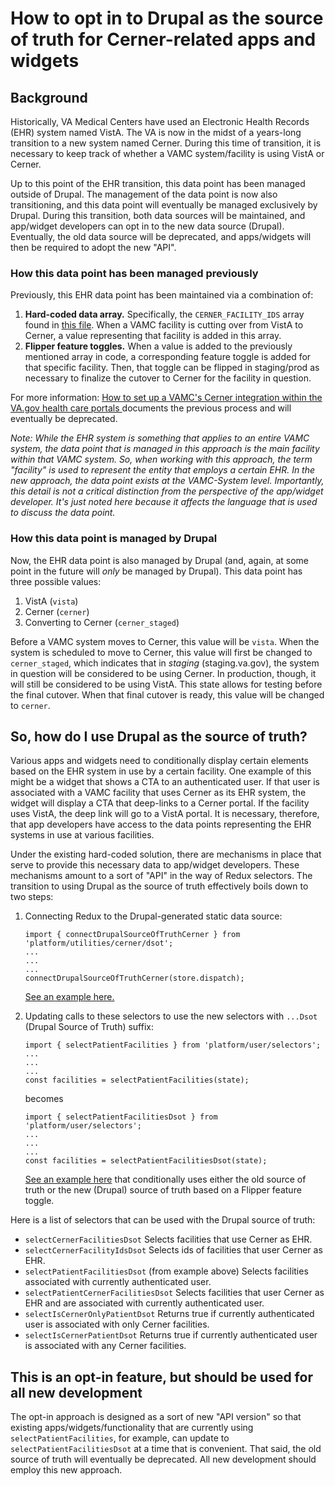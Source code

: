 # How to opt in to Drupal as the source of truth for Cerner-related apps and widgets
## Background
Historically, VA Medical Centers have used an Electronic Health Records (EHR) system named VistA. The VA is now in the midst of a years-long transition to a new system named Cerner. During this time of transition, it is necessary to keep track of whether a VAMC system/facility is using VistA or Cerner.  

Up to this point of the EHR transition, this data point has been managed outside of Drupal. The management of the data point is now also transitioning, and this data point will eventually be managed exclusively by Drupal. During this transition, both data sources will be maintained, and app/widget developers can opt in to the new data source (Drupal). Eventually, the old data source will be deprecated, and apps/widgets will then be required to adopt the new "API".

### How this data point has been managed previously
Previously, this EHR data point has been maintained via a combination of: 
1. **Hard-coded data array.** Specifically, the `CERNER_FACILITY_IDS` array found in [this file](https://github.com/department-of-veterans-affairs/vets-website/blob/main/src/platform/utilities/cerner/index.js). When a VAMC facility is cutting over from VistA to Cerner, a value representing that facility is added in this array.
2. **Flipper feature toggles.** When a value is added to the previously mentioned array in code, a corresponding feature toggle is added for that specific facility. Then, that toggle can be flipped in staging/prod as necessary to finalize the cutover to Cerner for the facility in question.

For more information: [How to set up a VAMC's Cerner integration within the VA.gov health care portals
](https://github.com/department-of-veterans-affairs/va.gov-team/blob/master/products/public-websites/Cerner-Support/how_to_set_up_vamc_cerner_within_va_health_care_portals.md) documents the previous process and will eventually be deprecated.

_Note: While the EHR system is something that applies to an entire VAMC system, the data point that is managed in this approach is the main facility within that VAMC system. So, when working with this approach, the term "facility" is used to represent the entity that employs a certain EHR. In the new approach, the data point exists at the VAMC-System level. Importantly, this detail is not a critical distinction from the perspective of the app/widget developer. It's just noted here because it affects the language that is used to discuss the data point._

### How this data point is managed by Drupal
Now, the EHR data point is also managed by Drupal (and, again, at some point in the future will *only* be managed by Drupal). This data point has three possible values: 
1. VistA (`vista`)
2. Cerner (`cerner`)
3. Converting to Cerner (`cerner_staged`)

Before a VAMC system moves to Cerner, this value will be `vista`. When the system is scheduled to move to Cerner, this value will first be changed to `cerner_staged`, which indicates that in _staging_ (staging.va.gov), the system in question will be considered to be using Cerner. In production, though, it will still be considered to be using VistA. This state allows for testing before the final cutover. When that final cutover is ready, this value will be changed to `cerner`.

## So, how do I use Drupal as the source of truth?
Various apps and widgets need to conditionally display certain elements based on the EHR system in use by a certain facility. One example of this might be a widget that shows a CTA to an authenticated user. If that user is associated with a VAMC facility that uses Cerner as its EHR system, the widget will display a CTA that deep-links to a Cerner portal. If the facility uses VistA, the deep link will go to a VistA portal. It is necessary, therefore, that app developers have access to the data points representing the EHR systems in use at various facilities.

Under the existing hard-coded solution, there are mechanisms in place that serve to provide this necessary data to app/widget developers. These mechanisms amount to a sort of "API" in the way of Redux selectors. The transition to using Drupal as the source of truth effectively boils down to two steps:
1. Connecting Redux to the Drupal-generated static data source:
    ```
    import { connectDrupalSourceOfTruthCerner } from 'platform/utilities/cerner/dsot';
    ...
    ...
    ...
    connectDrupalSourceOfTruthCerner(store.dispatch);
    ```
    
    [See an example here.](https://github.com/department-of-veterans-affairs/vets-website/blob/1b2eb6292fccec7caa0da1b9448b6bb6a1548c8d/src/applications/static-pages/health-care-manage-benefits/get-medical-records-page/index.js#L10)
    
    
2. Updating calls to these selectors to use the new selectors with `...Dsot` (Drupal Source of Truth) suffix:

   ```
   import { selectPatientFacilities } from 'platform/user/selectors';
   ...
   ...
   ...
   const facilities = selectPatientFacilities(state);
   ```
   becomes
   ```
   import { selectPatientFacilitiesDsot } from 'platform/user/selectors';
   ...
   ...
   ...
   const facilities = selectPatientFacilitiesDsot(state);
   ```
   [See an example here](https://github.com/department-of-veterans-affairs/vets-website/blob/a656954e83c95958c2d88e77466c12f71c2ec43a/src/applications/static-pages/health-care-manage-benefits/get-medical-records-page/components/App/index.js#L49) that conditionally uses either the old source of truth or the new (Drupal) source of truth based on a Flipper feature toggle.
   
Here is a list of selectors that can be used with the Drupal source of truth:
- `selectCernerFacilitiesDsot` Selects facilities that use Cerner as EHR.
- `selectCernerFacilityIdsDsot` Selects ids of facilities that user Cerner as EHR.
- `selectPatientFacilitiesDsot` (from example above) Selects facilities associated with currently authenticated user.
- `selectPatientCernerFacilitiesDsot` Selects facilities that user Cerner as EHR and are associated with currently authenticated user.
- `selectIsCernerOnlyPatientDsot` Returns true if currently authenticated user is associated with only Cerner facilities.
- `selectIsCernerPatientDsot` Returns true if currently authenticated user is associated with any Cerner facilities.


## This is an opt-in feature, but should be used for all new development
The opt-in approach is designed as a sort of new "API version" so that existing apps/widgets/functionality that are currently using `selectPatientFacilities`, for example, can update to `selectPatientFacilitiesDsot` at a time that is convenient. That said, the old source of truth will eventually be deprecated. All new development should employ this new approach.


